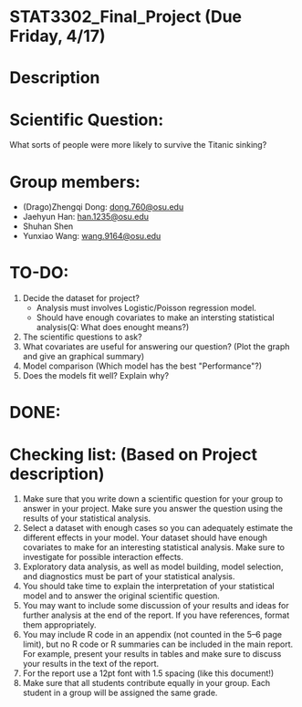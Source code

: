 # STAT3302_Final_Project (Due Friday, 4/17)

# Description

# Scientific Question:
What sorts of people were more likely to survive the Titanic sinking?

# Group members:
* (Drago)Zhengqi Dong: dong.760@osu.edu
* Jaehyun Han: han.1235@osu.edu
* Shuhan Shen
* Yunxiao Wang: wang.9164@osu.edu

# TO-DO:
1. Decide the dataset for project? 
    * Analysis must involves Logistic/Poisson regression model. 
    * Should have enough covariates to make an intersting statistical analysis(Q: What does enought means?)
2. The scientific questions to ask?
3. What covariates are useful for answering our question? (Plot the graph and give an graphical summary)
4. Model comparison (Which model has the best "Performance"?)
5. Does the models fit well? Explain why?


# DONE:

# Checking list: (Based on Project description)
1. Make sure that you write down a scientific question for your group to answer in your
project. Make sure you answer the question using the results of your statistical analysis.
2. Select a dataset with enough cases so you can adequately estimate the different effects in
your model. Your dataset should have enough covariates to make for an interesting statistical
analysis. Make sure to investigate for possible interaction effects.
3. Exploratory data analysis, as well as model building, model selection, and diagnostics must
be part of your statistical analysis.
4. You should take time to explain the interpretation of your statistical model and to answer
the original scientific question.
5. You may want to include some discussion of your results and ideas for further analysis at
the end of the report. If you have references, format them appropriately.
6. You may include R code in an appendix (not counted in the 5–6 page limit), but no R code
or R summaries can be included in the main report. For example, present your results in
tables and make sure to discuss your results in the text of the report.
7. For the report use a 12pt font with 1.5 spacing (like this document!)
8. Make sure that all students contribute equally in your group. Each student in a group will
be assigned the same grade.

